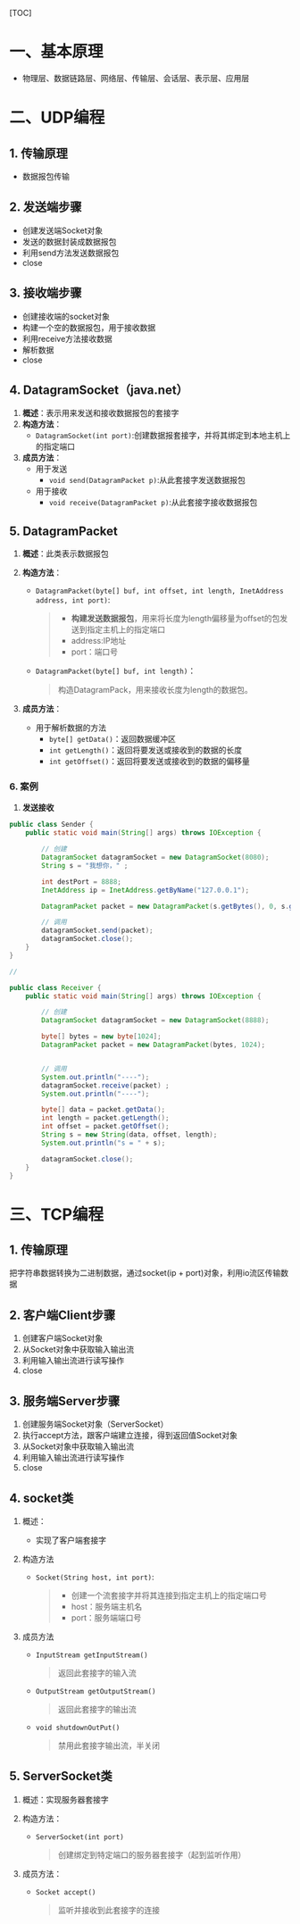 [TOC]



# 一、基本原理

- 物理层、数据链路层、网络层、传输层、会话层、表示层、应用层

# 二、UDP编程

## 1. 传输原理

- 数据报包传输

## 2. 发送端步骤

- 创建发送端Socket对象
- 发送的数据封装成数据报包
- 利用send方法发送数据报包
- close

## 3. 接收端步骤

- 创建接收端的socket对象
- 构建一个空的数据报包，用于接收数据
- 利用receive方法接收数据
- 解析数据
- close

## 4. DatagramSocket（java.net）

1. **概述**：表示用来发送和接收数据报包的套接字
2. **构造方法**：
   - `DatagramSocket(int port)`:创建数据报套接字，并将其绑定到本地主机上的指定端口
3. **成员方法**：
   - 用于发送
     - `void send(DatagramPacket p)`:从此套接字发送数据报包
   - 用于接收
     - `void receive(DatagramPacket p)`:从此套接字接收数据报包

## 5. DatagramPacket

1. **概述**：此类表示数据报包

2. **构造方法**：

   - `DatagramPacket(byte[] buf, int offset, int length, InetAddress address, int port)`:

     > - **构建发送数据报包**，用来将长度为length偏移量为offset的包发送到指定主机上的指定端口
     > - address:IP地址
     > - port：端口号

   - `DatagramPacket(byte[] buf, int length)`：

     > 构造DatagramPack，用来接收长度为length的数据包。

3. **成员方法**：

   - 用于解析数据的方法
     - `byte[] getData()`：返回数据缓冲区
     - `int getLength()`：返回将要发送或接收到的数据的长度
     - `int getOffset()`：返回将要发送或接收到的数据的偏移量

### 6. 案例

1. **发送接收** 

```java
public class Sender {
    public static void main(String[] args) throws IOException {

        // 创建
        DatagramSocket datagramSocket = new DatagramSocket(8080);
        String s = "我想你，" ;

        int destPort = 8888;
        InetAddress ip = InetAddress.getByName("127.0.0.1");

        DatagramPacket packet = new DatagramPacket(s.getBytes(), 0, s.getBytes().length, ip, destPort);

        // 调用
        datagramSocket.send(packet);
        datagramSocket.close();
    }
}

//

public class Receiver {
    public static void main(String[] args) throws IOException {

        // 创建
        DatagramSocket datagramSocket = new DatagramSocket(8888);

        byte[] bytes = new byte[1024];
        DatagramPacket packet = new DatagramPacket(bytes, 1024);


        // 调用
        System.out.println("----");
        datagramSocket.receive(packet) ;
        System.out.println("----");

        byte[] data = packet.getData();
        int length = packet.getLength();
        int offset = packet.getOffset();
        String s = new String(data, offset, length);
        System.out.println("s = " + s);

        datagramSocket.close();
    }
}
```



# 三、TCP编程

## 1. 传输原理

把字符串数据转换为二进制数据，通过socket(ip + port)对象，利用io流区传输数据

## 2. 客户端Client步骤

1. 创建客户端Socket对象
2. 从Socket对象中获取输入输出流
3. 利用输入输出流进行读写操作
4. close

## 3. 服务端Server步骤

1. 创建服务端Socket对象（ServerSocket）
2. 执行accept方法，跟客户端建立连接，得到返回值Socket对象
3. 从Socket对象中获取输入输出流
4. 利用输入输出流进行读写操作
5. close

## 4. socket类

1. 概述：

   - 实现了客户端套接字

2. 构造方法

   - `Socket(String host, int port)`:

     > - 创建一个流套接字并将其连接到指定主机上的指定端口号
     > - host：服务端主机名
     > - port：服务端端口号

3. 成员方法

   - `InputStream getInputStream()` 

     > 返回此套接字的输入流

   - `OutputStream getOutputStream()` 

     > 返回此套接字的输出流
     
   - `void shutdownOutPut()` 

     > 禁用此套接字输出流，半关闭

## 5. ServerSocket类

1. 概述：实现服务器套接字

2. 构造方法：

   - `ServerSocket(int port)` 

     > 创建绑定到特定端口的服务器套接字（起到监听作用）

3. 成员方法：

   - `Socket accept()` 

     > 监听并接收到此套接字的连接